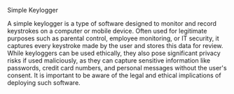 Simple Keylogger



A simple keylogger is a type of software designed to monitor and record keystrokes on a computer or mobile device. Often used for legitimate purposes such as parental control, employee monitoring, or IT security, it captures every keystroke made by the user and stores this data for review. While keyloggers can be used ethically, they also pose significant privacy risks if used maliciously, as they can capture sensitive information like passwords, credit card numbers, and personal messages without the user's consent. It is important to be aware of the legal and ethical implications of deploying such software.
